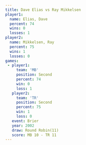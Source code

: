 ```yaml
---
title: Dave Elias vs Ray Mikkelsen
player1:              
  name: Elias, Dave   
  percent: 74         
  wins: 0             
  losses: 1           
player2:              
  name: Mikkelsen, Ray
  percent: 75         
  wins: 1             
  losses: 0           
games:
 - player1:          
     team: 'MB'      
     position: Second
     percent: 74     
     win: 0          
     loss: 1         
   player2:          
     team: 'TR'      
     position: Second
     percent: 75     
     win: 1          
     loss: 0         
   event: Brier         
   year: 2002           
   draw: Round Robin(11)
   score: MB 10 - TR 11 
---
```

